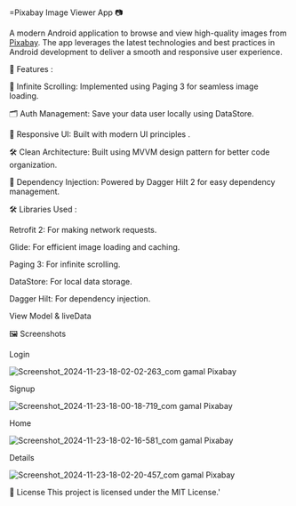 =Pixabay Image Viewer App 📷

A modern Android application to browse and view high-quality images from [Pixabay](https://pixabay.com/).
The app leverages the latest technologies and best practices in Android development to deliver a smooth and responsive user experience.

🌟 Features :

📜 Infinite Scrolling: Implemented using Paging 3 for seamless image loading.

🗂 Auth Management: Save your data user locally using DataStore.

📱 Responsive UI: Built with modern UI principles .

🛠 Clean Architecture: Built using MVVM design pattern for better code organization.

🧩 Dependency Injection: Powered by Dagger Hilt 2 for easy dependency management.



🛠️ Libraries Used :

Retrofit 2: For making network requests.

Glide: For efficient image loading and caching.

Paging 3: For infinite scrolling.

DataStore: For local data storage.

Dagger Hilt: For dependency injection.

View Model & liveData





🖼️ Screenshots

Login

![Screenshot_2024-11-23-18-02-02-263_com gamal Pixabay](https://github.com/user-attachments/assets/fdf9b14c-a3b1-4383-8af2-5b24a7d43ea1)

Signup

![Screenshot_2024-11-23-18-00-18-719_com gamal Pixabay](https://github.com/user-attachments/assets/cf6dd15e-804c-447c-95d5-63d9c6c07529)

Home

![Screenshot_2024-11-23-18-02-16-581_com gamal Pixabay](https://github.com/user-attachments/assets/221b3057-caa0-4374-8ab3-3915604227c9)

Details 

![Screenshot_2024-11-23-18-02-20-457_com gamal Pixabay](https://github.com/user-attachments/assets/ae921f6c-3520-457e-bb73-450bed1e6802)

📜 License
This project is licensed under the MIT License.'


